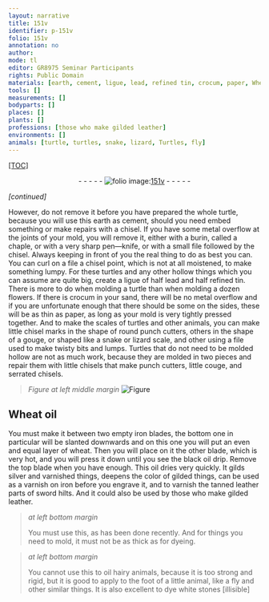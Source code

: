 ```yaml
---
layout: narrative
title: 151v
identifier: p-151v
folio: 151v
annotation: no
author:
mode: tl
editor: GR8975 Seminar Participants
rights: Public Domain
materials: [earth, cement, ligue, lead, refined tin, crocum, paper, Wheat oil, iron, wheat, oil, silver, varnish, leather]
tools: []
measurements: []
bodyparts: []
places: []
plants: []
professions: [those who make gilded leather]
environments: []
animals: [turtle, turtles, snake, lizard, Turtles, fly]
---
```


<p><a href="{{ site.baseurl }}/diplomatic/">[TOC]</a></p><div class="folio" align="center">- - - - - <a href="http://gallica.bnf.fr/ark:/12148/btv1b10500001g/f308.image" target="_blank"><img src="https://cu-mkp.github.io/2017-workshop-edition/assets/photo-icon.png" alt="folio image: " style="display:inline-block; margin-bottom:-3px;"/>151v</a> - - - - - </div>  
 
*[continued]*
  
However, do not remove it before you have prepared the whole <span class="al">turtle</span>, because you will use this <span class="m">earth</span> as <span class="m">cement</span>, should you need embed something or make repairs with a chisel. If you have some metal overflow at the joints of your mold, you will remove it, either with a burin, called a chaple, or with a very sharp pen—knife, or with a small file followed by the chisel. Always keeping in front of you the real thing to do as best you can. You can curl on a file a chisel point, which is not at all moistened, to make something lumpy. For these <span class="al">turtles</span> and any other hollow things which you can assume are quite big, create a <span class="m">ligue</span> of half <span class="m">lead</span> and half <span class="m">refined tin</span>. There is more to do when molding a <span class="al">turtle</span> than when molding a dozen flowers. If there is <span class="m">crocum</span> in your sand, there will be no metal overflow and if you are unfortunate enough that there should be some on the sides, these will be as thin as <span class="m">paper</span>, as long as your mold is very tightly pressed together. And to make the scales of <span class="al">turtles</span> and other animals, you can make little chisel marks in the shape of round punch cutters, others in the shape of a gouge, or shaped like a <span class="al">snake</span> or <span class="al">lizard</span> scale, and other using a file used to make twisty bits and lumps. <span class="al">Turtles</span> that do not need to be molded hollow are not as much work, because they are molded in two pieces and repair them with little chisels <span class="sup">that make</span> punch cutters, little couge, and serrated chisels. 
> *Figure*
> *at left middle margin*
> <a href="https://drive.google.com/open?id=0B9-oNrvWdlO5bk1US2QxRTVwa2s" target="_blank"><img src="https://cu-mkp.github.io/GR8975-edition/assets/photo-icon.png" alt="Figure" style="display:inline-block; margin-bottom:-3px;"/></a>
 
 
 
  

## <span class="m">Wheat oil</span>

 
You must make it between two empty <span class="m">iron</span> blades, the bottom one in particular will be slanted downwards and on this one you will put an even and equal <span class="sup">layer</span> of <span class="m">wheat</span>. Then you will place on it the other <span class="sup">blade</span>, which is very hot, and you will press it down until you see the black <span class="m">oil</span> drip. Remove the top blade when you have enough. This <span class="m">oil</span> dries very quickly. It gilds <span class="m">silver</span> and varnished things, deepens the color of gilded things, <span class="sup">can be used</span> as a <span class="m">varnish</span> on <span class="m">iron</span> before you engrave it, and to varnish the tanned <span class="sup"><span class="m">leather</span> parts</span> of sword hilts. And it could also be used by <span class="pro">those who make gilded <span class="m">leather</span></span>.
 
> *at left bottom margin*
> 
> 
> You must use this, as has been done recently. And for things you need to mold, it must not be as thick as for dyeing. 
 
> *at left bottom margin*
> 
> 
> You cannot use this to oil hairy animals, because it is too strong and rigid, but it is good to apply to the foot of a little animal, like a <span class="al">fly</span> and other similar things. It is also excellent to dye white stones [illisible]


